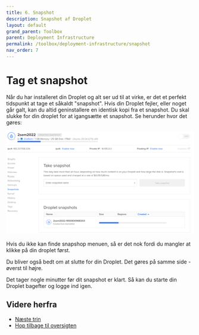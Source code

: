 ```yaml
---
title: 6. Snapshot
description: Snapshot af Droplet
layout: default
grand_parent: Toolbox
parent: Deployment Infrastructure
permalink: /toolbox/deployment-infrastructure/snapshot
nav_order: 7
---
```


# Tag et snapshot

Når du har installeret din Droplet og alt ser ud til at virke, er det et perfekt tidspunkt at tage et såkaldt "snapshot". Hvis din Droplet fejler, eller noget går galt, kan du altid geninstallere en identisk kopi fra et snapshot. Du skal slukke for din droplet for at igangsætte et snapshot. Se herunder hvor det gøres:

![snapshot](./images/snapshot.png)

Hvis du ikke kan finde snapshop menuen, så er det nok fordi du mangler at klikke på din droplet først.

Du bliver også bedt om at slutte for din Droplet. Det gøres på samme side - øverst til højre.

Det tager nogle minutter før dit snapshot er klart. Så kan du starte din Droplet bagefter og logge ind igen.

## Videre herfra

- [Næste trin](./deployment.md)
- [Hop tilbage til oversigten](./README.md)

